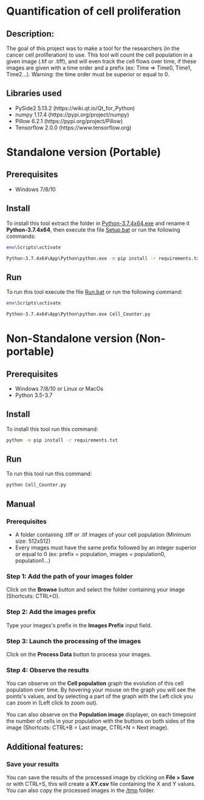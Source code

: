 # Quantification of cell proliferation

## Description:

The goal of this project was to make a tool for the researchers (in the cancer cell proliferation) to use. This tool will count the cell population in a given image (.tif or .tiff), and will even track the cell flows over time, if these images are given with a time order and a prefix (ex: Time => Time0, Time1, Time2...). Warning: the time order must be superior or equal to 0.

## Libraries used

<ul>
<li>PySide2 5.13.2 (https://wiki.qt.io/Qt_for_Python)</li>
<li>numpy 1.17.4 (https://pypi.org/project/numpy)</li>
<li>Pillow 6.2.1 (https://pypi.org/project/Pillow)</li>
<li>Tensorflow 2.0.0 (https://www.tensorflow.org)</li>
</ul>

# Standalone version (Portable)

## Prerequisites

<ul>
<li>Windows 7/8/10</li>
</ul>

## Install

To install this tool extract the folder in [Python-3.7.4x64.exe](https://github.com/Antonoir1/Quantification_of_cell_proliferation/blob/master/Python-3.7.4x64.exe) and rename it **Python-3.7.4x64**, then execute the file [Setup.bat](https://github.com/Antonoir1/Quantification_of_cell_proliferation/blob/master/Setup.bat) or run the following commands:

```bash
env\Scripts\activate
```
```bash
Python-3.7.4x64\App\Python\python.exe -m pip install -r requirements.txt
```


## Run

To run this tool execute the file [Run.bat](https://github.com/Antonoir1/Quantification_of_cell_proliferation/blob/master/Run.bat) or run the following command:

```bash
env\Scripts\activate
```
```bash
Python-3.7.4x64\App\Python\python.exe Cell_Counter.py
```

# Non-Standalone version (Non-portable)

## Prerequisites

<ul>
<li>Windows 7/8/10 or Linux or MacOs</li>
<li>Python 3.5-3.7</li>
</ul>


## Install

To install this tool run this command:

```bash
python -m pip install -r requirements.txt
```

## Run

To run this tool run this command:

```bash
python Cell_Counter.py
```



## **Manual**

### **Prerequisites**

<ul>
<li>A folder containing .tiff or .tif images of your cell population (Minimum size: 512x512)</li>
<li>Every images must have the same prefix followed by an integer superior or equal to 0 (ex: prefix = population, images = population0, population1...)</li>
</ul>

### **Step 1: Add the path of your images folder**

Click on the **Browse** button and select the folder containing your image (Shortcuts: CTRL+O).

### **Step 2: Add the images prefix**

Type your images's prefix in the **Images Prefix** input field.

### **Step 3: Launch the processing of the images**

Click on the **Process Data** button to process your images.

### **Step 4: Observe the results**

You can observe on the **Cell population** graph the evolution of this cell population over time. By hovering your mouse on the graph you will see the points's values, and by selecting a part of the graph with the Left click you can zoom in (Left click to zoom out).

You can also observe on the **Population image** displayer, on each timepoint the number of cells in your population with the buttons on both sides of the image (Shortcuts: CTRL+B = Last image, CTRL+N = Next image).

## Additional features:

### **Save your results**

You can save the results of the processed image by clicking on **File > Save** or with CTRL+S, this will create a **XY.csv** file containing the X and Y values. You can also copy the processed images in the [/tmp](https://github.com/Antonoir1/Quantification_of_cell_proliferation/tree/master/tmp) folder.